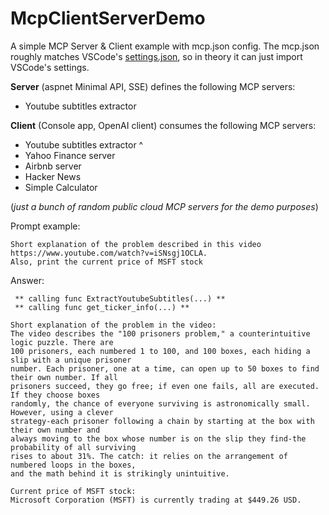 # McpClientServerDemo

A simple MCP Server &amp; Client example with mcp.json config.
The mcp.json roughly matches VSCode's [settings.json](https://code.visualstudio.com/docs/copilot/chat/mcp-servers), so in theory it can just import VSCode's settings.

**Server** (aspnet Minimal API, SSE) defines the following MCP servers:
  * Youtube subtitles extractor

**Client** (Console app, OpenAI client) consumes the following MCP servers:
  * Youtube subtitles extractor ^
  * Yahoo Finance server
  * Airbnb server
  * Hacker News
  * Simple Calculator
    
(_just a bunch of random public cloud MCP servers for the demo purposes_)

Prompt example:
```
Short explanation of the problem described in this video https://www.youtube.com/watch?v=iSNsgj1OCLA.
Also, print the current price of MSFT stock
```
Answer:
```
 ** calling func ExtractYoutubeSubtitles(...) **
 ** calling func get_ticker_info(...) **

Short explanation of the problem in the video:
The video describes the "100 prisoners problem," a counterintuitive logic puzzle. There are
100 prisoners, each numbered 1 to 100, and 100 boxes, each hiding a slip with a unique prisoner
number. Each prisoner, one at a time, can open up to 50 boxes to find their own number. If all
prisoners succeed, they go free; if even one fails, all are executed. If they choose boxes
randomly, the chance of everyone surviving is astronomically small. However, using a clever
strategy-each prisoner following a chain by starting at the box with their own number and
always moving to the box whose number is on the slip they find-the probability of all surviving
rises to about 31%. The catch: it relies on the arrangement of numbered loops in the boxes,
and the math behind it is strikingly unintuitive.

Current price of MSFT stock:
Microsoft Corporation (MSFT) is currently trading at $449.26 USD.
```
